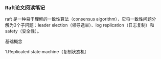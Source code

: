 ### Raft论文阅读笔记

raft 是一种易于理解的一致性算法（consensus algorithm），它将一致性问题分解为3个子问题：leader election（领导选举）、log replication（日志复制）和safety（安全性）。



基础概念

1.Replicated state machine（复制状态机）


